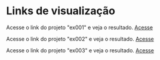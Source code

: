 # Links de visualização

Acesse o link do projeto "ex001" e veja o resultado. [Acesse](https://mathzinxss.github.io/myWorks/myProjects/Atividades%20Guia/ex001)

Acesse o link do projeto "ex002" e veja o resultado. [Acesse](https://mathzinxss.github.io/myWorks/myProjects/Atividades%20Guia/ex002)

Acesse o link do projeto "ex003" e veja o resultado. [Acesse](https://mathzinxss.github.io/myWorks/myProjects/Atividades%20Guia/ex003)
